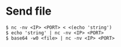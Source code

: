 # Send file
```shell-session
$ nc -nv <IP> <PORT> < <(echo 'string')
$ echo 'string' | nc -nv <IP> <PORT>
$ base64 -w0 <file> | nc -nv <IP> <PORT>
```
